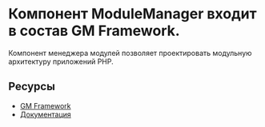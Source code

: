 # Компонент ModuleManager входит в состав GM Framework.

Компонент менеджера модулей позволяет проектировать модульную архитектуру приложений PHP.

## Ресурсы
- [GM Framework](https://apps.gearmagic.ru/framework)
- [Документация](https://apps.gearmagic.ru/component/framework-modulemanager)
